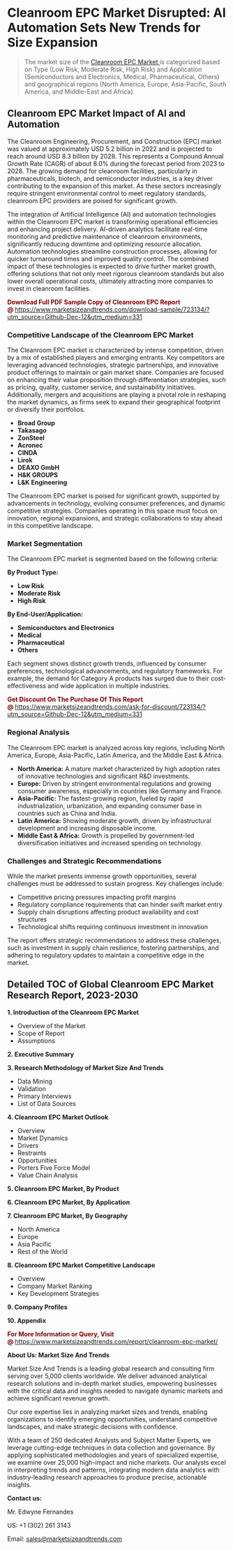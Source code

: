 <H1>Cleanroom EPC Market Disrupted: AI Automation Sets New Trends for Size Expansion</H1><blockquote><p>The market size of the <a href="https://www.marketsizeandtrends.com/download-sample/723134/?utm_source=Github-Dec-12&amp;utm_medium=331" target="_blank">Cleanroom EPC Market </a>is categorized based on Type (Low Risk, Moderate Risk, High Risk) and Application (Semiconductors and Electronics, Medical, Pharmaceutical, Others) and geographical regions (North America, Europe, Asia-Pacific, South America, and Middle-East and Africa).</p></blockquote><p><h2>Cleanroom EPC Market Impact of AI and Automation</h2><p>The Cleanroom Engineering, Procurement, and Construction (EPC) market was valued at approximately USD 5.2 billion in 2022 and is projected to reach around USD 8.3 billion by 2028. This represents a Compound Annual Growth Rate (CAGR) of about 8.0% during the forecast period from 2023 to 2028. The growing demand for cleanroom facilities, particularly in pharmaceuticals, biotech, and semiconductor industries, is a key driver contributing to the expansion of this market. As these sectors increasingly require stringent environmental control to meet regulatory standards, cleanroom EPC providers are poised for significant growth.</p><p>The integration of Artificial Intelligence (AI) and automation technologies within the Cleanroom EPC market is transforming operational efficiencies and enhancing project delivery. AI-driven analytics facilitate real-time monitoring and predictive maintenance of cleanroom environments, significantly reducing downtime and optimizing resource allocation. Automation technologies streamline construction processes, allowing for quicker turnaround times and improved quality control. The combined impact of these technologies is expected to drive further market growth, offering solutions that not only meet rigorous cleanroom standards but also lower overall operational costs, ultimately attracting more companies to invest in cleanroom facilities.</p></p><p><strong><span style="color: #800000;">Download Full PDF Sample Copy of Cleanroom EPC Report @</span>&nbsp;</strong><a href="https://www.marketsizeandtrends.com/download-sample/723134/?utm_source=Github-Dec-12&amp;utm_medium=331">https://www.marketsizeandtrends.com/download-sample/723134/?utm_source=Github-Dec-12&amp;utm_medium=331</a></p><h3>Competitive Landscape of the Cleanroom EPC Market</h3><p>The Cleanroom EPC market is characterized by intense competition, driven by a mix of established players and emerging entrants. Key competitors are leveraging advanced technologies, strategic partnerships, and innovative product offerings to maintain or gain market share. Companies are focused on enhancing their value proposition through differentiation strategies, such as pricing, quality, customer service, and sustainability initiatives. Additionally, mergers and acquisitions are playing a pivotal role in reshaping the market dynamics, as firms seek to expand their geographical footprint or diversify their portfolios.</p><p><strong><p><ul><li>Broad Group </li><li> Takasago </li><li> ZonSteel </li><li> Acronec </li><li> CINDA </li><li> Lirok </li><li> DEAXO GmbH </li><li> H&K GROUPS </li><li> L&K Engineering</p></li></ul></p></strong></p><p>The Cleanroom EPC market is poised for significant growth, supported by advancements in technology, evolving consumer preferences, and dynamic competitive strategies. Companies operating in this space must focus on innovation, regional expansions, and strategic collaborations to stay ahead in this competitive landscape.</p><h3>Market Segmentation</h3><p>The Cleanroom EPC market is segmented based on the following criteria:</p><p><strong>By Product Type:</strong></p><p><strong><p><ul><li>Low Risk </li><li> Moderate Risk </li><li> High Risk</p></li></ul></p></strong></p><p><strong>By End-User/Application:</strong></p><p><strong><p><ul><li>Semiconductors and Electronics </li><li> Medical </li><li> Pharmaceutical </li><li> Others</p></li></ul></p></strong></p><p>Each segment shows distinct growth trends, influenced by consumer preferences, technological advancements, and regulatory frameworks. For example, the demand for Category A products has surged due to their cost-effectiveness and wide application in multiple industries.</p><p><strong><span style="color: #800000;">Get Discount On The Purchase Of This Report @&nbsp;</span></strong><a href="https://www.marketsizeandtrends.com/ask-for-discount/723134/?utm_source=Github-Dec-12&amp;utm_medium=331">https://www.marketsizeandtrends.com/ask-for-discount/723134/?utm_source=Github-Dec-12&amp;utm_medium=331</a></p><h3>Regional Analysis</h3><p>The Cleanroom EPC market is analyzed across key regions, including North America, Europe, Asia-Pacific, Latin America, and the Middle East &amp; Africa.</p><ul><li><strong>North America:</strong> A mature market characterized by high adoption rates of innovative technologies and significant R&amp;D investments.</li><li><strong>Europe:</strong> Driven by stringent environmental regulations and growing consumer awareness, especially in countries like Germany and France.</li><li><strong>Asia-Pacific:</strong> The fastest-growing region, fueled by rapid industrialization, urbanization, and expanding consumer base in countries such as China and India.</li><li><strong>Latin America:</strong> Showing moderate growth, driven by infrastructural development and increasing disposable income.</li><li><strong>Middle East &amp; Africa:</strong> Growth is propelled by government-led diversification initiatives and increased spending on technology.</li></ul><h3>Challenges and Strategic Recommendations</h3><p>While the market presents immense growth opportunities, several challenges must be addressed to sustain progress. Key challenges include:</p><ul><li>Competitive pricing pressures impacting profit margins</li><li>Regulatory compliance requirements that can hinder swift market entry</li><li>Supply chain disruptions affecting product availability and cost structures</li><li>Technological shifts requiring continuous investment in innovation</li></ul><p>The report offers strategic recommendations to address these challenges, such as investment in supply chain resilience, fostering partnerships, and adhering to regulatory updates to maintain a competitive edge in the market.</p><h2>Detailed TOC of Global Cleanroom EPC Market Research Report, 2023-2030</h2><p><strong>1. Introduction of the Cleanroom EPC Market</strong></p><ul><li>Overview of the Market</li><li>Scope of Report</li><li>Assumptions&nbsp;</li></ul><p><strong>2. Executive Summary</strong></p><p><strong>3. Research Methodology of <strong>Market Size And Trends</strong></strong></p><ul><li>Data Mining</li><li>Validation</li><li>Primary Interviews</li><li>List of Data Sources&nbsp;</li></ul><p><strong>4. Cleanroom EPC Market Outlook</strong></p><ul><li>Overview</li><li>Market Dynamics</li><li>Drivers</li><li>Restraints</li><li>Opportunities</li><li>Porters Five Force Model</li><li>Value Chain Analysis&nbsp;</li></ul><p><strong>5. Cleanroom EPC Market, By Product</strong></p><p><strong>6. Cleanroom EPC Market, By Application</strong></p><p><strong>7. Cleanroom EPC Market, By Geography</strong></p><ul><li>North America</li><li>Europe</li><li>Asia Pacific</li><li>Rest of the World&nbsp;</li></ul><p><strong>8. Cleanroom EPC Market Competitive Landscape</strong></p><ul><li>Overview</li><li>Company Market Ranking</li><li>Key Development Strategies&nbsp;</li></ul><p><strong>9. Company Profiles</strong></p><p><strong>10. Appendix</strong></p><p><strong><span style="color: #800000;">For More Information or Query, Visit @&nbsp;</span></strong><a href="https://www.marketsizeandtrends.com/report/cleanroom-epc-market/">https://www.marketsizeandtrends.com/report/cleanroom-epc-market/</a></p><p></p><p><strong>About Us:&nbsp;Market Size And Trends</strong></p><p>Market Size And Trends&nbsp;is a leading global research and consulting firm serving over 5,000 clients worldwide. We deliver advanced analytical research solutions and in-depth market studies, empowering businesses with the critical data and insights needed to navigate dynamic markets and achieve significant revenue growth.</p><p>Our core expertise lies in analyzing market sizes and trends, enabling organizations to identify emerging opportunities, understand competitive landscapes, and make strategic decisions with confidence.</p><p>With a team of 250 dedicated Analysts and Subject Matter Experts, we leverage cutting-edge techniques in data collection and governance. By applying sophisticated methodologies and years of specialized expertise, we examine over 25,000 high-impact and niche markets. Our analysts excel in interpreting trends and patterns, integrating modern data analytics with industry-leading research approaches to produce precise, actionable insights.</p><p><strong>Contact us:</strong></p><p>Mr. Edwyne Fernandes</p><p>US: +1 (302) 261 3143</p><p>Email: <a href="mailto:sales@marketsizeandtrends.com">sales@marketsizeandtrends.com</a>&nbsp;</p>
